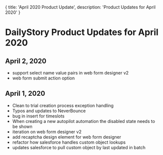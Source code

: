 {
	title: 'April 2020 Product Update',
	description: 'Product Updates for April 2020'
}
# DailyStory Product Updates for April 2020
## April 2, 2020
* support select name value pairs in web form designer v2
* web form submit action option

## April 1, 2020
* Clean to trial creation process exception handling
* Typos and updates to NeverBounce
* bug in insert for timeslots
* When creating a new autopilot automation the disabled state needs to be shown
* iteration on web form designer v2
* add recaptcha design element for web form designer
* refactor how salesforce handles custom object lookups
* updates salesforce to pull custom object by last updated in batch
